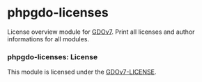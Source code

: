 # phpgdo-licenses

License overview module for [GDOv7](https://github.com/gizmore/phpgdo).
Print all licenses and author informations for all modules.


### phpgdo-licenses: License

This module is licensed under the [GDOv7-LICENSE](LICENSE).
